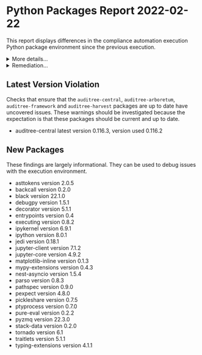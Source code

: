 # Python Packages Report 2022-02-22

This report displays differences in the compliance automation execution Python
package environment since the previous execution.

<details>
<summary>More details...</summary>

Any **package version changes**
are largely informational.  They _can_ be used to debug why things worked
previously but aren't working today.  The compliance automation framework execution
environment depends on other of Python libraries.  These libraries can have new
releases and it's not outside the realm of possibility that a new release of a
dependency could cause a problem.  This report provides information that helps to
guard against that.  This report also checks whether the versions of the
[auditree-central](https://github.ibm.com/auditree/auditree-central),
[auditree-arboretum](https://github.com/ComplianceAsCode/auditree-arboretum),
the [auditree-framework](https://github.com/ComplianceAsCode/auditree-framework)
and the [auditree-harvest](https://github.com/ComplianceAsCode/auditree-harvest)
packages are the most recent versions available, as is the expected behavior.
</details>

<details>
<summary>Remediation...</summary>

Package version change warnings are informational but can be used in part
to debug why things worked previously but currently don't.  However, if the
`auditree-central`, `auditree-arboretum`, `auditree-framework`, or the
`auditree-harvest` packages are flagged as a **latest version violation** then
that needs to be explained.  It is expected that the most recent versions of
each of those packages are used during fetcher, check and report execution.
</details>



## Latest Version Violation
Checks that ensure that the `auditree-central`, `auditree-arboretum`,
`auditree-framework` and `auditree-harvest` packages are up to date have
uncovered issues.  These warnings should be investigated because the expectation
is that these packages should be current and up to date.

* auditree-central latest version 0.116.3, version used 0.116.2

## New Packages
These findings are largely informational.  They can be used to debug issues with
the execution environment.

* asttokens version 2.0.5
* backcall version 0.2.0
* black version 22.1.0
* debugpy version 1.5.1
* decorator version 5.1.1
* entrypoints version 0.4
* executing version 0.8.2
* ipykernel version 6.9.1
* ipython version 8.0.1
* jedi version 0.18.1
* jupyter-client version 7.1.2
* jupyter-core version 4.9.2
* matplotlib-inline version 0.1.3
* mypy-extensions version 0.4.3
* nest-asyncio version 1.5.4
* parso version 0.8.3
* pathspec version 0.9.0
* pexpect version 4.8.0
* pickleshare version 0.7.5
* ptyprocess version 0.7.0
* pure-eval version 0.2.2
* pyzmq version 22.3.0
* stack-data version 0.2.0
* tornado version 6.1
* traitlets version 5.1.1
* typing-extensions version 4.1.1